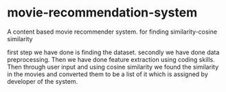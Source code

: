 # movie-recommendation-system
A content based movie recommender system.
for finding similarity-cosine similarity

first step we have done is finding the dataset.
secondly we have done data preprocessing.
Then we have done feature extraction using coding skills.
Then through user input and using cosine similarity we found the similarity in the movies and converted them to be a list of it which is assigned by developer of the system.
